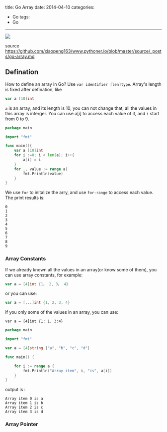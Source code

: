 title: Go Array
date: 2014-04-10
categories:
- Go
tags:
- Go
---

![](/thumbnails/install-go-from-source/1.png)

source https://github.com/xiaopeng163/www.pythoner.io/blob/master/source/_posts/go-array.md


## Defination

How to define an array in Go? Use `var identifier [len]type`. Array's length is fixed after defination, like

``` go
var a [10]int
```

`a` is an array, and its length is 10, you can not change that, all the values in this array is interger.
You can use a[i] to access each value of it, and `i` start from 0 to 9.

```go
package main

import "fmt"

func main(){
    var a [10]int
    for i :=0; i < len(a); i++{
        a[i] = i
    }
    for _, value := range a{
        fmt.Println(value)
    }
}
```

We use `for` to initalize the arry, and use `for-range` to access each value.
The print results is:

```
0
1
2
3
4
5
6
7
8
9
```

### Array Constants

If we already known all the values in an array(or know some of them), you can use array constants, for example:

```go
var a = [4]int {1， 2, 3， 4}
```

or you can use:

```go
var a = [...]int {1, 2, 3, 4}
```

If you only some of the values in an array, you can use:

```
var a = [4]int {1: 1, 3:4}
```


```go
package main

import "fmt"

var a = [4]string {"a", "b", "c", "d"}

func main() {

    for i := range a {
        fmt.Println("Array item", i, "is", a[i])
    }
}
```

output is :

```
Array item 0 is a
Array item 1 is b
Array item 2 is c
Array item 3 is d
```

### Array Pointer

